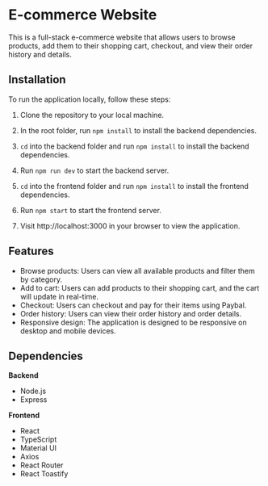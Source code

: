 # E-commerce Website

This is a full-stack e-commerce website that allows users to browse products, add them to their shopping cart, checkout, and view their order history and details.

## Installation

To run the application locally, follow these steps:

1. Clone the repository to your local machine.
 
2. In the root folder, run `npm install` to install the backend dependencies.

3. `cd` into the backend folder and run `npm install` to install the backend dependencies.

4. Run `npm run dev` to start the backend server.
 
5. `cd` into the frontend folder and run `npm install` to install the frontend dependencies.
 
6. Run `npm start` to start the frontend server.
 
7. Visit http://localhost:3000 in your browser to view the application.


## Features

* Browse products: Users can view all available products and filter them by category.
* Add to cart: Users can add products to their shopping cart, and the cart will update in real-time.
* Checkout: Users can checkout and pay for their items using Paybal.
* Order history: Users can view their order history and order details.
* Responsive design: The application is designed to be responsive on desktop and mobile devices.

## Dependencies

**Backend**

* Node.js
* Express

**Frontend**

* React
* TypeScript
* Material UI
* Axios
* React Router
* React Toastify
